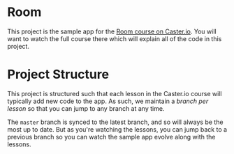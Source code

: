 # Room
This project is the sample app for the [Room course on Caster.io](https://caster.io/courses/storing-data-in-android-with-room). You will want to watch the full course there which will explain all of the code in this project.

# Project Structure
This project is structured such that each lesson in the Caster.io course will typically add new code to the app.
As such, we maintain a _branch per lesson_ so that you can jump to any branch at any time.

The `master` branch is synced to the latest branch, and so will always be the most up to date. 
But as you're watching the lessons, you can jump back to a previous branch so you can watch the sample app evolve along with the lessons.
